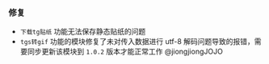 ### 修复

- `下载tg贴纸` 功能无法保存静态贴纸的问题
- `tgs转gif` 功能的模块修复了未对传入数据进行 utf-8 解码问题导致的报错，需要同步更新该模块到 `1.0.2` 版本才能正常工作 @jiongjiongJOJO
